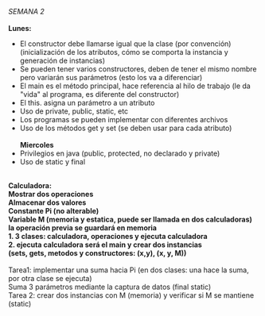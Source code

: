 <i>SEMANA 2</i>
<br><br>
<b>Lunes:</b>
- El constructor debe llamarse igual que la clase (por convención) (inicialización de los atributos, cómo se comporta la instancia y generación de instancias)
- Se pueden tener varios constructores, deben de tener el mismo nombre pero variarán sus parámetros (esto los va a diferenciar)
- El main es el método principal, hace referencia al hilo de trabajo (le da "vida" al programa, es diferente del constructor)
- El this. asigna un parámetro a un atributo
- Uso de private, public, static, etc
- Los programas se pueden implementar con diferentes archivos
- Uso de los métodos get y set (se deben usar para cada atributo)
<br><br>
<b>Miercoles</b>
- Privilegios en java (public, protected, no declarado y private)
- Uso de static y final
<br>
<b>
Calculadora:<br>
Mostrar dos operaciones<br>
Almacenar dos valores<br>
Constante Pi (no alterable)<br>
Variable M (memoria y estatica, puede ser llamada en dos calculadoras) la operación previa se guardará en memoria<br>
1. 3 clases: calculadora, operaciones y ejecuta calculadora<br>
2. ejecuta calculadora será el main y crear dos instancias<br>
(sets, gets, metodos y constructores: (x,y), (x, y, M))
</b>
<br><br>
Tarea1: implementar una suma hacia Pi (en dos clases: una hace la suma, por otra clase se ejecuta)<br>
Suma 3 parámetros mediante la captura de datos (final static)
<br>
Tarea 2: crear dos instancias con M (memoria) y verificar si M se mantiene (static)
